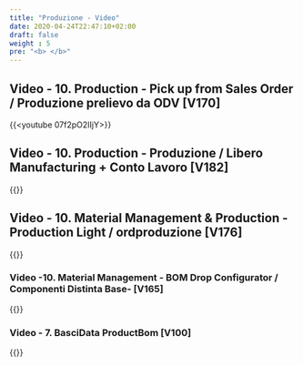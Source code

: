 ```yaml
---
title: "Produzione - Video"
date: 2020-04-24T22:47:10+02:00
draft: false
weight : 5
pre: "<b> </b>"
--- 
```


## Video - 10. Production - Pick up from Sales Order / Produzione prelievo da ODV [V170]
{{<youtube 07f2pO2IIjY>}}

## Video - 10. Production - Produzione  / Libero Manufacturing + Conto Lavoro [V182]
{{<youtube hfsa-a-2Q00>}}

## Video - 10. Material Management & Production - Production Light / ordproduzione [V176]
{{<youtube cD0-aXGGtsw>}}

### Video -10. Material Management - BOM Drop Configurator / Componenti Distinta Base- [V165]
{{<youtube K7lT38wNiw4>}}

### Video - 7. BasciData ProductBom [V100]
{{<youtube ERjx8RK-Y-M>}}
